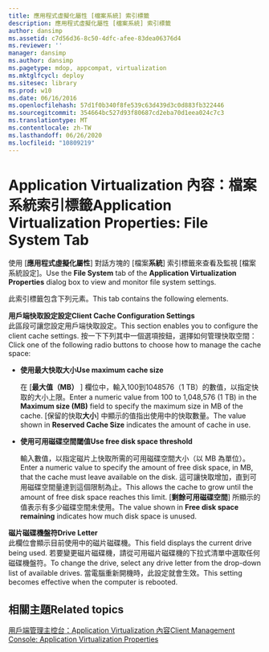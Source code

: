 ```yaml
---
title: 應用程式虛擬化屬性 [檔案系統] 索引標籤
description: 應用程式虛擬化屬性 [檔案系統] 索引標籤
author: dansimp
ms.assetid: c7d56d36-8c50-4dfc-afee-83dea06376d4
ms.reviewer: ''
manager: dansimp
ms.author: dansimp
ms.pagetype: mdop, appcompat, virtualization
ms.mktglfcycl: deploy
ms.sitesec: library
ms.prod: w10
ms.date: 06/16/2016
ms.openlocfilehash: 57d1f0b340f8fe539c63d439d3c0d883fb322446
ms.sourcegitcommit: 354664bc527d93f80687cd2eba70d1eea024c7c3
ms.translationtype: MT
ms.contentlocale: zh-TW
ms.lasthandoff: 06/26/2020
ms.locfileid: "10809219"
---
```

# <span data-ttu-id="62ca8-103">Application Virtualization 內容：檔案系統索引標籤</span><span class="sxs-lookup"><span data-stu-id="62ca8-103">Application Virtualization Properties: File System Tab</span></span>


<span data-ttu-id="62ca8-104">使用 [**應用程式虛擬化屬性**] 對話方塊的 [檔案**系統**] 索引標籤來查看及監視 [檔案系統設定]。</span><span class="sxs-lookup"><span data-stu-id="62ca8-104">Use the **File System** tab of the **Application Virtualization Properties** dialog box to view and monitor file system settings.</span></span>

<span data-ttu-id="62ca8-105">此索引標籤包含下列元素。</span><span class="sxs-lookup"><span data-stu-id="62ca8-105">This tab contains the following elements.</span></span>

<a href="" id="client-cache-configuration-settings"></a>**<span data-ttu-id="62ca8-106">用戶端快取設定設定</span><span class="sxs-lookup"><span data-stu-id="62ca8-106">Client Cache Configuration Settings</span></span>**  
<span data-ttu-id="62ca8-107">此區段可讓您設定用戶端快取設定。</span><span class="sxs-lookup"><span data-stu-id="62ca8-107">This section enables you to configure the client cache settings.</span></span> <span data-ttu-id="62ca8-108">按一下下列其中一個選項按鈕，選擇如何管理快取空間：</span><span class="sxs-lookup"><span data-stu-id="62ca8-108">Click one of the following radio buttons to choose how to manage the cache space:</span></span>

-   **<span data-ttu-id="62ca8-109">使用最大快取大小</span><span class="sxs-lookup"><span data-stu-id="62ca8-109">Use maximum cache size</span></span>**

    <span data-ttu-id="62ca8-110">在 [**最大值（MB）** ] 欄位中，輸入100到1048576（1 TB）的數值，以指定快取的大小上限。</span><span class="sxs-lookup"><span data-stu-id="62ca8-110">Enter a numeric value from 100 to 1,048,576 (1 TB) in the **Maximum size (MB)** field to specify the maximum size in MB of the cache.</span></span> <span data-ttu-id="62ca8-111">[保留的快取**大小**] 中顯示的值指出使用中的快取數量。</span><span class="sxs-lookup"><span data-stu-id="62ca8-111">The value shown in **Reserved Cache Size** indicates the amount of cache in use.</span></span>

-   **<span data-ttu-id="62ca8-112">使用可用磁碟空間閾值</span><span class="sxs-lookup"><span data-stu-id="62ca8-112">Use free disk space threshold</span></span>**

    <span data-ttu-id="62ca8-113">輸入數值，以指定磁片上快取所需的可用磁碟空間大小（以 MB 為單位）。</span><span class="sxs-lookup"><span data-stu-id="62ca8-113">Enter a numeric value to specify the amount of free disk space, in MB, that the cache must leave available on the disk.</span></span> <span data-ttu-id="62ca8-114">這可讓快取增加，直到可用磁碟空間量達到這個限制為止。</span><span class="sxs-lookup"><span data-stu-id="62ca8-114">This allows the cache to grow until the amount of free disk space reaches this limit.</span></span> <span data-ttu-id="62ca8-115">[**剩餘可用磁碟空間**] 所顯示的值表示有多少磁碟空間未使用。</span><span class="sxs-lookup"><span data-stu-id="62ca8-115">The value shown in **Free disk space remaining** indicates how much disk space is unused.</span></span>

<a href="" id="drive-letter"></a>**<span data-ttu-id="62ca8-116">磁片磁碟機盤符</span><span class="sxs-lookup"><span data-stu-id="62ca8-116">Drive Letter</span></span>**  
<span data-ttu-id="62ca8-117">此欄位會顯示目前使用中的磁片磁碟機。</span><span class="sxs-lookup"><span data-stu-id="62ca8-117">This field displays the current drive being used.</span></span> <span data-ttu-id="62ca8-118">若要變更磁片磁碟機，請從可用磁片磁碟機的下拉式清單中選取任何磁碟機盤符。</span><span class="sxs-lookup"><span data-stu-id="62ca8-118">To change the drive, select any drive letter from the drop-down list of available drives.</span></span> <span data-ttu-id="62ca8-119">當電腦重新開機時，此設定就會生效。</span><span class="sxs-lookup"><span data-stu-id="62ca8-119">This setting becomes effective when the computer is rebooted.</span></span>

## <span data-ttu-id="62ca8-120">相關主題</span><span class="sxs-lookup"><span data-stu-id="62ca8-120">Related topics</span></span>


[<span data-ttu-id="62ca8-121">用戶端管理主控台：Application Virtualization 內容</span><span class="sxs-lookup"><span data-stu-id="62ca8-121">Client Management Console: Application Virtualization Properties</span></span>](client-management-console-application-virtualization-properties.md)

 

 





